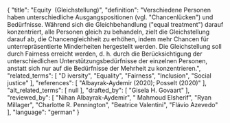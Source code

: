 {
    "title": "Equity  (Gleichstellung)",
    "definition": "Verschiedene Personen haben unterschiedliche Ausgangspositionen (vgl. \"Chancenlücken\") und Bedürfnisse. Während sich die Gleichbehandlung (\"equal treatment\") darauf konzentriert, alle Personen gleich zu behandeln, zielt die Gleichstellung darauf ab, die Chancengleichheit zu erhöhen, indem mehr Chancen für unterrepräsentierte Minderheiten hergestellt werden. Die Gleichstellung soll durch Fairness erreicht werden, d. h. durch die Berücksichtigung der unterschiedlichen Unterstützungsbedürfnisse der einzelnen Personen, anstatt sich nur auf die Bedürfnisse der Mehrheit zu konzentrieren.",
    "related_terms": [
        "D iversity",
        "Equality",
        "Fairness",
        "Inclusion",
        "Social justice"
    ],
    "references": [
        "Albayrak-Aydemir (2020); Posselt (2020)"
    ],
    "alt_related_terms": [
        null
    ],
    "drafted_by": [
        "Gisela H. Govaart"
    ],
    "reviewed_by": [
        "Nihan Albayrak-Aydemir",
        " Mahmoud Elsherif",
        "Ryan Millager",
        "Charlotte R. Pennington",
        "Beatrice Valentini",
        "Flávio Azevedo"
    ],
    "language": "german"
}